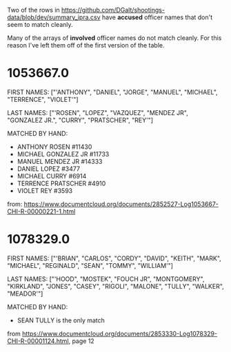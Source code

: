 Two of the rows in https://github.com/DGalt/shootings-data/blob/dev/summary_ipra.csv have __accused__ officer names that don't seem to match cleanly.

Many of the arrays of __involved__ officer names do not match cleanly. For this reason I've left them off of the first version of the table.

# 1053667.0

FIRST NAMES: ["'ANTHONY", "DANIEL", "JORGE", "MANUEL", "MICHAEL", "TERRENCE", "VIOLET'"]

LAST NAMES: ["'ROSEN", "LOPEZ", "VAZQUEZ", "MENDEZ JR", "GONZALEZ JR.", "CURRY", "PRATSCHER", "REY'"]

MATCHED BY HAND:

+ ANTHONY ROSEN #11430
+ MICHAEL GONZALEZ JR #11733
+ MANUEL MENDEZ JR #14333
+ DANIEL LOPEZ #3477
+ MICHAEL CURRY #6914
+ TERRENCE PRATSCHER #4910
+ VIOLET REY #3593

from: https://www.documentcloud.org/documents/2852527-Log1053667-CHI-R-00000221-1.html

# 1078329.0

FIRST NAMES: ["'BRIAN", "CARLOS", "CORDY", "DAVID", "KEITH", "MARK", "MICHAEL", "REGINALD", "SEAN", "TOMMY", "WILLIAM'"]

LAST NAMES: ["'HOOD", "MOSTEK", "FOUCH JR", "MONTGOMERY", "KIRKLAND", "JONES", "CASEY", "RIGOLI", "MALONE", "TULLY", "WALKER", "MEADOR'"]

MATCHED BY HAND:

+ SEAN TULLY is the only match

from https://www.documentcloud.org/documents/2853330-Log1078329-CHI-R-00001124.html, page 12
